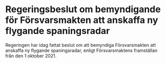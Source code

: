 # Regeringsbeslut om bemyndigande för Försvarsmakten att anskaffa ny flygande spaningsradar

Regeringen har idag fattat beslut om att bemyndiga Försvarsmakten att anskaffa ny flygande spaningsradar, enligt Försvarsmaktens framställan från den 1 oktober 2021\.
